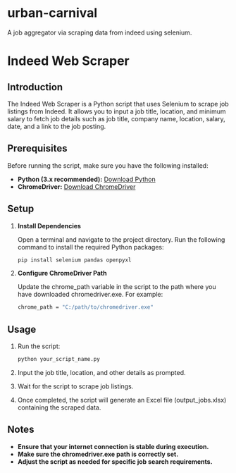 # urban-carnival
 A job aggregator via scraping data from indeed using selenium.
 
# Indeed Web Scraper

## Introduction

The Indeed Web Scraper is a Python script that uses Selenium to scrape job listings from Indeed. It allows you to input a job title, location, and minimum salary to fetch job details such as job title, company name, location, salary, date, and a link to the job posting.

## Prerequisites

Before running the script, make sure you have the following installed:

- **Python (3.x recommended):** [Download Python](https://www.python.org/downloads/)
- **ChromeDriver:** [Download ChromeDriver](https://sites.google.com/chromium.org/driver/)

## Setup

1. **Install Dependencies**

   Open a terminal and navigate to the project directory. Run the following command to install the required Python packages:

   ```bash
   pip install selenium pandas openpyxl
2. **Configure ChromeDriver Path**

   Update the chrome_path variable in the script to the path where you have downloaded chromedriver.exe. For example:
   ```bash
   chrome_path = "C:/path/to/chromedriver.exe"

## Usage

1. Run the script:

   ```bash
   python your_script_name.py
2. Input the job title, location, and other details as prompted.

3. Wait for the script to scrape job listings.

4. Once completed, the script will generate an Excel file (output_jobs.xlsx) containing the scraped data.

## Notes
- **Ensure that your internet connection is stable during execution.**
- **Make sure the chromedriver.exe path is correctly set.**
- **Adjust the script as needed for specific job search requirements.**
